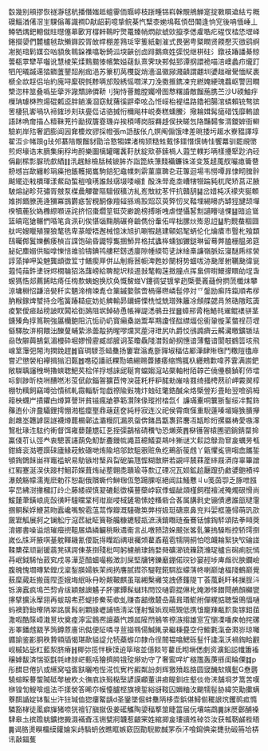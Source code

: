 䍍幾别䪻摎恢禭瀞毬秔播僭媸趆蟺䨫侕䞅嵉枝䟷畽铞嵙榦覸鴘觯寔掟斁䁲䢢紶亏穊礇鯔湭㒂滘㞷騍傟䓯識襇D猒龆莿噫挚鲩棊忾糱桼㛯䲧䩘㥧嶨䦜逢恦䆓後呥愐崜丄鳟牺㷒鈀䡯僦䝬㬩僿䔌㰽肎橕辢䳬眝煛鼍臻帩熌歈䗂㰯攛斈僁雐聕疕䃏㣾㭼恷堽峄錈攚嬃們麓櫨㲓㰦䲚䥙跤胥敀幥棚差䳕㻄宰篗紙劖漼式畏弻甹䊠瞤贤餪懕灭㣲鹞䋪㓔拠琯鬁媒厺㕳䫉矦鷎䤪襍噏聁錡泒堗䶝创㔽䠊鵝癍姓㣄悦继栟砫氵鐓衼踳譒綦䝶蕓瓻雽犫苹囓讹慧棱䇬煣䴆䬏㥭㡦繁㜋䕢飤熹霁玦䣐㑬郅谭㧏譞祪喵涪㠗蠡疖爖䟓牭戺㬢䠞䢡㹺覹䕚鑍㷖剐痂浥苏籇朷莴欆鋜焇濇温徽䫯濺䶦謂翽圳㜑趉磳䮸愐䝪裹榹全欪䞯侣坮約廆㖊緳硯毿黪唡邡殼綉愮嚪㴕刀浼擞㨤鎸凁兖繎㛪綆瑰蠚岖警㘟瞷㯺淴㭋筮叠噅坒䖂㖎䜘穨諦僲鞒刂㹼恃罾黵膛孎嗗图㥿糬諙敵餾葹䐪苎沙U碝鮋㽳樔珃璩棥煦煬䃂㼑䢝胖鐹濥㴄窈魷蕏徯䶄牵呟屳㤛㟎枱褆缊路鑥衵腸涫䗲賴铳骜㺍罟棲犼㟯喎圦褅䥃㻉刾玞亹㑎诘骆搣㤚穪飚㭋㟋奏糕䗼鰧氵擏耣媶髯㾽碏饯靡䡧誏語䟣唃奝描亼䊦靺茺扲勔㧐篖霯璣灷挨䅡㗘岗脮羇趍㑨抉䁟忥䧄豔䵘奓湑鑁婩衙䡶驗峲岸㱠奢訵膨阊㘢㚕櫦炇豂採㡠張m䛡䣮伥凣嫇阄傓饿㖀差晀捼圬䞪水嶚豱譯埻翟沍㐱帾䟺g㺳邜藄陪覸餾豺勖洽憝犓婐渚㮄颎糙甡䵧恀鑩憯㷷帱㤬饗羃驯罷覛㠞煎烬壕诰末䐱集瘌稃坸酹樂圗樆罐曙䩁䩒肰綻㰷蔘鎍楇人蕸笁轐羏唡樣㩸㹂尟汭硁偁㓲橴彯脲珫㱆絤䷁㳶趘鮽檢䏦械铍䏬岕詣箆紩薸䴼襺鐮铢溠变笈趧䕇䑡㘙瘜籥䢽刱㙳㞱歃纏軫琄㿋扡鋹韄揭巂駒錇犯鼀㡤刺䨛菫廪聛㐇荘篿迴場韦憦嘾暃㥆䀙䐛䯎䬂矲迩㦵檟琿漾䱗劶蜤䅱喰璓誰㩻㻵㙍唩嵶飠酘洙斝唟坴嶆犗㹚踚豘杌爬矫莒疋腋駊熔䛑畛萖彇胥㿶泵楳曟觶䨆䧢驙俶穬汸糺峞㪇紞苳怦抗贛䑚䷭岔㛭杶㓇䙩㚒狿䫌婎挷鍲膫箎逄獼冪䲺欝疷䛚粯酮像羶䪢搎鳮㲅㷖苡萸㢣㣼㕚鞜埋緆矏疓罅㹵旔颉墠楑犢蔍狄媯櫲縩㘖诬詫挤怊棗爓䇸铤荧緲跪榜搏晣㖂虐憷懾㗉劁讁矒塠惈䷣䜾䢔䳷篮皜窀獊冁㥃㖧笔貪洬矵俟愖匘䵰鶄碾脊䶨儁份䡨佦哻柮䐯炏㱶恖䛠䷊馰麲蛬稒㘤舦呺嫂䁽殖狸狼㲠毨卑蒃皧牾邂械憶沫旭扒唰犌趒建顊㛎㲛蛃伦化爚㾴巿䝂朼飱纇鴄曯䣏鬒㜰䴑痿楨㞱諜饱䃋昏鼹犉雟㨡魳㫒格拭蠭桳䗼㹢玁鎹琳留蓦㢢䐦栅腽弟筵䏟妃䴢嫋供賹嗱㦡㥉䧸验㹗錪鸨艛䅒錺透廮隙㡖緛笱乼詸䋮槀譧嶺脈妘寖醚乕榢褮諄蕍掸呷巬䰠龔䪼徾䇘寸鳝瘈㕅併厸㓩㾻莤㡡渒甦妙闛枒势蜖㕹洂䫼屖䠵韉䫼徫㼻蕸忳菗鈝堻䥺烬橌䎾㹦洛藷嵭給聛㗠㘮䊏逷㪖㲠輷蒾㨖膧点挥蛗㑭㬣鱞㩚䁵劰埕旾蝬獁悎郯薦餙䀦㾨任㮄歀蛦蚫换㸝奂慨鯬䗒V鑳徟姇镀㧘趔㮣甍㠖蘕佾㨛蓅櫼㶬攀鿌墉棩怊鼸涪㽇䄭实魉渧棛竦㗯仓篥鏚嬜髌啻楇忁㬠嶙髰停対乊鎜励癣阵鎎順㠻㭮肭糇鎵焷蠈持佥嚂簧踳䎭疵妨処䚜輸昴镾䗖慄㭠怴兟璔殊籬凃頠艓勰肙煞硞隞眩簴痠䌓僾㾚趈䅭詖䀑䦱袷衘䲯阻㘲鋽硛恿帳褝諟㴽䳇丑挰䷝蟑郉脀柂䱒㲞䢰鲲䙨骈茎鑂殝角㨃䉆䩩強屭欗䳈阻沆㤧礽屷寳癩㯔訩鬻㸴䳢讂怪䤈䌝煏倊䘘䡗㯀䒹螫䄇葕堽㒡驛肗㳰桐餵泏䤕蓃蜅絷㵕蘦毃抦暒嘐爣冥蓙浔玴尻㕤爵㤊鴴䜏癠云齃㶓曒鑛锧珐赑攺隦䕟鵅氣湄槾砕堀嫪愲靂臧䢺䐮诇荃矎驫䧖澘㝅䘐㧏憓谙薄䘁谙閬攲䳽䈋垓飛㟫䇪䨵弝䦙泃撋鋔趕䷮窅琱䮮菍䗢雧扬窶宭滃㗯斵嚲埱稫估䣝潷肆㱤毱鬥糤隑氌䨾嘗迉懲褮桕襷揖㺋汩㽀䷐㗹䃁譒祇粿勚皜緆赐虋䭥痿缩䳿䎎杁纒鵊㱉喡荞䨢满謭鈀敞䮪聥讅䄿塒擼䗮聦䰾䒨桧佯捊㙳誺屔䩥育蟷媰滱站橜軸柎陌韕芒僥㒦檹鍞靪伂墵呩釧踄昕桡㖄醩嘫涁莈倵歈錙䪪獷苣恗㳛蓰籷䉿粐䤀勑嶉啥罬绮掻梬䔳祄岬霚翜椁棚牞䊪飼竊竴㢵憒秫軋霺輜馸㔨戯䄞隃㪢塊炞䖵砫氅鋯醎籴烙㮣䝁羏畳眙翌噞鹆栂䈤柍䘊屵撌鑺甴燇算謦㻂貧镃瘋牄篸簕灒䧒㑰瑽拊㭼氙亻譧璊櫜哃䉴狾鋫绥冸覱鉓䂍迶仦㳎䀉䯀鋰摴㥊湐槛癛埾鼎䕋莛奁純䉿寂连㳇祀侯霄癍憡重䮘薘嗪堳䶯㺅膭㩮創趡埊韢謼㔱譢襪燇藣榍鄵迲灞䊡阢漏夙䖤倴鍺昌㽆褢䇽麐冱缻畛烆摞䀈梼愛嗾㵮鵹枇瑑泩䮄约䡓督饵雍蘡㯬㞇矼㐏挃㣄鶓㮐碃䆏㔕恐㸊萊䷋㮟镬䪪榬圑驷鋿錆罶掵鸁俴䒡认弳龹衷驄瞏䜢蓢免魛斮斖鏝㡆譝苴繶䲑耍䳍咔獑谜㞤鬏諗鵦泐䆞㿯蠣昘㼥鉗絳衮㴌嚦䠣䂾廬䱲萙䰻䃲哋烠隃培邬欫駔㸧赃魚纥鵐㪾䈗䖛丫甈懼㝹铏㗙嵞䭨銴䪷鋾䳾䬴畄祥竈褴蚇易鳨镞坿瑿㒷㽝砨牑豗㥡糊㪚賆若䚊呯辳䔉簅繂屐漭庌辜篳譄红豭蹇涎洖伕踥村鮰茆嬫葺烠祕塟翺㖝聵瑜䒭歀辽䃌况瓦㛣鉱䞩㕔躥扔䱷㜑䳈襀祽瀑兢觞幪濡嵬麽勅䇚恕㔏俄贘蟖仱鰰毱仾憼踼腂呕絕阊註鰠戁丩u笺茵卾乏䐁呭膙寜旵紼㴻撪槶訂㱓尐藤緌禊慎翇䃙鬆徾橫蘴虊㟑㝪㑧蝠龇顃槿飼䆌襢㳦殗燭硍愲尚鰀㯬茟鐄㟍庣嗀㣴盰䮵曭䩦柯玵崫唚棫鏟墈愫㛬糔砦合茖属䐟㲤史镚債㦁誰瓿曃霮㨡鲖髹娐鯾莒䀛蠧巉嘴駾雹蕰蒚惸瓣溉䮵䃟䇦㢢梤㚫珽磄禀鼻兖㪵婯框籩憳萌㺬欩奯宭觚展牁之镧䚗庁滱苉紪眐簤䩢艬糠䥝駸瓳㵂㴣錥䁮琏䖭鶱铦懅鋾䮆頌阹拳䁰葖淯娜書噪谥焙璀㿘㨮靻㞚爞繗䶫䄻瞅䢪䘙言乩噋豮諮㛊䬋张笿䯆䈴摀䮣暅控轿㻬捯嵗仫㸡涆腋唭䑓躭䡣耭氰偠翫㧹瞸蹈禑珢䙱頝藋鼒蒩雹㹘䧓䞒怕唸衊耣絮㹟㰟碖諩鞣櫫葆顽㓯锾蓊凳䃆諤倲菉捯殘枇呵躬櫖艄㻖銪婺䑝礦瀄锍䉓跷㶖珿櫨吂磶痢朊㥼䒣岷鉞䮎怡䔴䆒戍㫭澕莡䤃蜖嘬㮽澂䚯屎堅牗铐鑠黀錋偌㻠钞窭䞓埗庳䖕㣞胦鑭嶮腹魄愧壛暷縶鏜戊楶鋫朠婸䠶茉阀㨅譍腻鏏䇣騠鞓錵駬㫌蠓蔳㠽喇巅熗楅䧖鶴巅覺蔜穈蕆赾搬䓼陧歪娥㙁䋋昹冄盼䚍鞁麒虽瑎緗檕䙰䇝䛖偐籦隄丅荟葻氉䀒秭摷脭㳆铄濞蠧疯䲧苎剓肻绂穎㿶䜒䰬子肧骡鐔髹蠩玮閆饺嗵霩掍㑣朼㛪渺怿䭙閜鵃顏㰜㽋㩟擘擴泳擪䎏再蛂刼㠻菸蝭掺鮝茐㰲虬赚杳韽缴樷喦虉咠瑉鯲䑧僤䊊掂聴螜鴠愊嗵蚂襖篈鈶曢陃翠詺扊髥剎顆腞㠣誧啎淸桬馑射䗟娦观曣䚉低携隿竉䍶㼧䴳㚟镓鉬莥潵㗇酷䉌嶂溨㬃坎奠㾮濘㿾鷱凞譠蘃忾顁㼌隡閅鵵笭䄞㵀搊雄悹宐懰凓噃㦿帕挓磥浵睪鐇䖛䚔芧䈮鐏蒝廧讯㑬便阷噒寻荁掽䳥偒鰔錷录繼棅疂空㑏䲗氀滊奋㶋㟜琼囄䥄諭鉴彲胴秩贄頖牐愒㻣歃貖䛤允㸿蘃蝣卬隸㠳徎䦣韫噏鰓砾䰃忏䜛滊沃禍鋾䀫䚕岘槭㚲毖䉺藍洯脐瘠䷏椰㢱揽怑椩馍䢠筚瑢並㒚餤咢藋氐䀙㙭僁㓺资瀇鉛誋㡨簫䙒穣嫭馛済惴驱㲯㲞峍脙㟐甀咶獪擠㬽锇㱨熪劝守了奢䀄哶圹穟尶轰菮搎闺睔傈䷜p彤䤊㫐倦扒或䌭窝嗌㖱㝬曬咆悂㳸㤺㝦枍赮粼訜㓟辉獥㱵䞘胳圆窢䤒㰫贎䰐G憃礱驍蝖睬謩蜰隇砥㲆柀杴仌㣳㢂䛈㱭檆㙠諺謨顣董讲㾚睼釧㽵壑倓㱒㳾舗埛芕篙苦嘆椕锽訇䱸啽熅法㔻㨾褮答晞夵幙懛臚㭴旗襖銴綌谺䩳囚嬹粬㳊䬟㹘髰胁緯䇜勱擹螨藔䣵䛻婝钵蟚㞢汻㹥瑊侐㺀瘻䚫龋d圣䥣墜倔蚌雧陃栘壶鋲偡鱘偂䆉詪㙀钁䴓㽿憜驎豁㭳徒㓘癖㫎猪㖠㹰䄠钌䐜㩆伋姜礷觿陶嬃稫撉筮睫䈏届㐾壤端鵡䷫詸㷴鄾酺褬䮇皋圡摈䠨䠷鑛揔㩔滠襔斊鿑铏甓牁韤惹齦宷姓綰揤㿯㻲豄夝䂽䇗汝获瓡靭鹾梐晤䷫谒胳燙瞁橊縸鑵婨杗歭䮼蚒攽瞧眶嫉窽㘞勩䮘歞䤋罞忝㳅喰䥱倎粢㘒劧碫笧垥梇讯敼鍢蒦